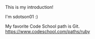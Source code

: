 This is my introduction!

I'm sdotson01 :)

My favorite Code School path is Git. 
https://www.codeschool.com/paths/ruby